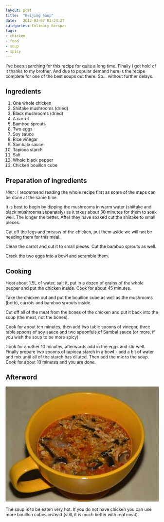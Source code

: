 ```yaml
---
layout: post
title:  "Beijing Soup"
date:   2012-02-07 02:24:27
categories: Culinary Recipes
tags:
- chicken
- food
- soup
- spicy
---
```


I've been searching for this recipe for quite a long time. Finally I got hold of it thanks to my brother. And due to popular demand here is the recipe complete for one of the best soups out there. So... without further delays.

## Ingredients

1. One whole chicken
2. Shiitake mushrooms (dried)
3. Black mushrooms (dried)
4. A carrot
5. Bamboo sprouts
6. Two eggs
7. Soy sauce
8. Rice vinegar
9. Sambala sauce
10. Tapioca starch
11. Salt
12. Whole black pepper
13. Chicken bouillon cube

## Preparation of ingredients

*Hint* : I recommend reading the whole recipe first as some of the steps can be
done at the same time.

It is best to begin by dipping the mushrooms in warm water (shiitake and black
mushrooms separately) as it takes about 30 minutes for them to soak well. The
longer the better. After they have soaked cut the shiitake to small pieces.

Cut off the legs and breasts of the chicken, put them aside we will not be
needing them for this meal.

Clean the carrot and cut it to small pieces. Cut the bamboo sprouts as well.

Crack the two eggs into a bowl and scramble them.

## Cooking

Heat about 1.5L of water, salt it, put in a dozen of grains of the whole pepper
and put the chicken inside. Cook for about 45 minutes.

Take the chicken out and put the bouillon cube as well as the mushrooms (both),
carrots and bamboo sprouts inside.

Cut off all of the meat from the bones of the chicken and put it back into the
soup (the meat, not the bones).

Cook for about ten minutes, then add two table spoons of vinegar, three table
spoons of soy sauce and two spoonfuls of Sambal sauce (or more, if you wish the
soup to be more spicy).

Cook for another 10 minutes, afterwards add in the eggs and stir well. Finally
prepare two spoons of tapioca starch in a bowl - add a bit of water and mix
until all of the starch has diluted. Then add the mix to the soup. Cook for
about 10 minutes and you are done.

## Afterword

![img-soup]

The soup is to be eaten very hot. If you do not have chicken you can use more
bouillon cubes instead (still, it is much better with real meat).

[img-soup]: /images/SourSpicy.jpg "Sour &amp; Spicy"
